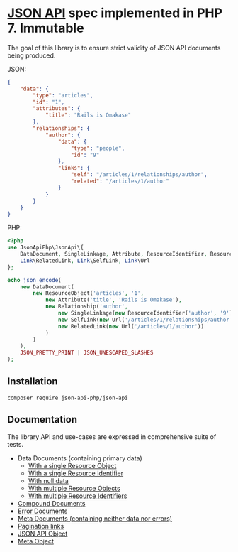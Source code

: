 # [JSON API](http://jsonapi.org) spec implemented in PHP 7. Immutable

The goal of this library is to ensure strict validity of JSON API documents being produced.

JSON:
```json
{
    "data": {
        "type": "articles",
        "id": "1",
        "attributes": {
            "title": "Rails is Omakase"
        },
        "relationships": {
            "author": {
                "data": {
                    "type": "people",
                    "id": "9"
                },
                "links": {
                    "self": "/articles/1/relationships/author",
                    "related": "/articles/1/author"
                }
            }
        }
    }
}
```
PHP:
```php
<?php
use JsonApiPhp\JsonApi\{
    DataDocument, SingleLinkage, Attribute, ResourceIdentifier, ResourceObject, Relationship,
    Link\RelatedLink, Link\SelfLink, Link\Url
};

echo json_encode(
    new DataDocument(
        new ResourceObject('articles', '1',
            new Attribute('title', 'Rails is Omakase'),
            new Relationship('author',
                new SingleLinkage(new ResourceIdentifier('author', '9')),
                new SelfLink(new Url('/articles/1/relationships/author')),
                new RelatedLink(new Url('/articles/1/author'))
            )
        )
    ),
    JSON_PRETTY_PRINT | JSON_UNESCAPED_SLASHES
);
```
## Installation
`composer require json-api-php/json-api`

## Documentation

The library API and use-cases are expressed in comprehensive suite of tests.
- Data Documents (containing primary data)
    -  [With a single Resource Object](./test/DataDocument/SingleResourceObjectTest.php)
    -  [With a single Resource Identifier](./test/DataDocument/SingleResourceIdentifierTest.php)
    -  [With null data](./test/DataDocument/NullDataTest.php)
    -  [With multiple Resource Objects](./test/DataDocument/ManyResourceObjectsTest.php)
    -  [With multiple Resource Identifiers](./test/DataDocument/ManyResourceIdentifiersTest.php)
- [Compound Documents](./test/CompoundDocumentTest.php)
- [Error Documents](./test/ErrorDocumentTest.php)
- [Meta Documents (containing neither data nor errors)](./test/MetaDocumentTest.php)
- [Pagination links](./test/PaginationLinksTest.php)
- [JSON API Object](./test/JsonApiTest.php)
- [Meta Object](./test/MetaTest.php)
